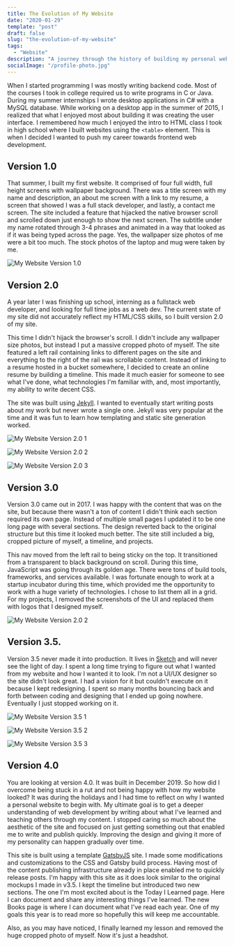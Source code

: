 ```yaml
---
title: The Evolution of My Website
date: "2020-01-29"
template: "post"
draft: false
slug: "the-evolution-of-my-website"
tags:
  - "Website"
description: "A journey through the history of building my personal website"
socialImage: "/profile-photo.jpg"
---
```


When I started programming I was mostly writing backend code. Most of the courses I took in college required us to write programs in C or 
Java. During my summer internships I wrote desktop applications in C# with a MySQL database. While working on a desktop app in the 
summer of 2015, I realized that what I enjoyed most about building it was creating the user interface. I remembered how much I enjoyed 
the intro to HTML class I took in high school where I built websites using the `<table>`  element. This is when I decided I wanted to push my 
career towards frontend web development.


## Version 1.0

That summer, I built my first website. It comprised of four full width, full height screens with wallpaper background.
There was a title screen with my name and description, an about me screen with a link to my resume, a screen that showed I was a 
full stack developer, and lastly, a contact me screen. The site included a feature that hijacked the native browser scroll and 
scrolled down just enough to show the next screen. The subtitle under my name rotated through 3-4 phrases and animated in a way that 
looked as if it was being typed across the page. Yes, the wallpaper size photos of me were a bit too much. The stock photos of the laptop
and mug were taken by me.

![My Website Version 1.0](/media/the-evolution-of-my-website/version-1.0.png)

## Version 2.0

A year later I was finishing up school, interning as a fullstack web developer, and looking for full time jobs as a web dev. The current 
state of my site did not accurately reflect my HTML/CSS skills, so I built version 2.0 of my site. 

This time I didn't hijack the browser's scroll. I didn't include any wallpaper size photos, but instead I put a massive cropped photo of 
myself. The site featured a left rail containing links to different pages on the site and everything to the right of the rail was scrollable
content. Instead of linking to a resume hosted in a bucket somewhere, I decided to create an online resume by building a timeline. This made 
it much easier for someone to see what I've done, what technologies I'm familiar with, and, most importantly, my ability to write decent 
CSS. 

The site was built using [Jekyll](https://jekyllrb.com/). I wanted to eventually start writing posts about my work but never wrote a single one. Jekyll was very 
popular at the time and it was fun to learn how templating and static site generation worked. 

![My Website Version 2.0 1](/media/the-evolution-of-my-website/version-2.0-1.png)

![My Website Version 2.0 2](/media/the-evolution-of-my-website/version-2.0-2.png)

![My Website Version 2.0 3](/media/the-evolution-of-my-website/version-2.0-3.png)

## Version 3.0

Version 3.0 came out in 2017. I was happy with the content that was on the site, but because there wasn't a ton of content I didn't think 
each section required its own page. Instead of multiple small pages I updated it to be one long page with several sections. The design
reverted back to the original structure but this time it looked much better. The site still included a big, cropped picture of myself,
a timeline, and projects. 

This nav moved from the left rail to being sticky on the top. It transitioned from a transparent to black 
background on scroll. During this time, JavaScript was going through its golden age. There were tons of build tools, frameworks, and 
services available. I was fortunate enough to work at a startup incubator during this time, which provided me the opportunity to 
work with a huge variety of technologies. I chose to list them all in a grid. For my projects, I removed the screenshots of the UI 
and replaced them with logos that I designed myself.

![My Website Version 2.0 2](/media/the-evolution-of-my-website/version-3.0.png)

## Version 3.5.

Version 3.5 never made it into production. It lives in [Sketch](https://www.sketch.com/) and will never see the light of day. I spent a long time trying to figure out 
what I wanted from my website and how I wanted it to look. I'm not a UI/UX designer so the site didn't look great. I had a vision for it but
 couldn't execute on it because I kept redesigning. I spent so many months bouncing back and forth between coding and designing that I ended up 
 going nowhere. Eventually I just stopped working on it. 

![My Website Version 3.5 1](/media/the-evolution-of-my-website/version-3.5-1.png)

![My Website Version 3.5 2](/media/the-evolution-of-my-website/version-3.5-2.png)

![My Website Version 3.5 3](/media/the-evolution-of-my-website/version-3.5-3.png)

## Version 4.0

You are looking at version 4.0. It was built in December 2019. So how did I overcome being stuck in a rut and not being happy with how 
my website looked? It was during the holidays and I had time to reflect on why I wanted a personal website to begin with. My ultimate goal
is to get a deeper understanding of web development by writing about what I've learned and teaching others through my content. I stopped 
caring so much about the aesthetic of the site and focused on just getting something out that enabled me to write and publish quickly. 
Improving the design and giving it more of my personality can happen gradually over time. 

This site is built using a template [GatsbyJS](https://www.gatsbyjs.org/) site. I made some modifications and customizations to the CSS and Gatsby build process.
Having most of the content publishing infrastructure already in place enabled me to quickly release posts. I'm happy with this site as it
does look similar to the original mockups I made in v3.5. I kept the timeline but introduced two new sections. The one I'm most excited 
about is the Today I Learned page. Here I can document and share any interesting things I've learned. The new Books page is where I can
document what I've read each year. One of my goals this year is to read more so hopefully this will keep me accountable. 

Also, as you may have noticed, I finally learned my lesson and removed the huge cropped photo of myself. Now it's just a headshot.
